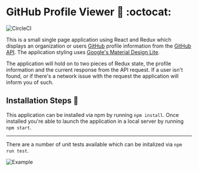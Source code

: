 # GitHub Profile Viewer :octopus: :octocat:
![CircleCI](https://img.shields.io/circleci/project/github/RedSparr0w/node-csgo-parser.svg)

This is a small single page application using React and Redux which displays an organization or users [GitHub](https://github.com/) profile information from the [GitHub API](https://developer.github.com/v3/users/). The application styling uses [Google's Material Design Lite](https://getmdl.io/).

The application will hold on to two pieces of Redux state, the profile information and the current response from the API request. If a user isn't found, or if there's a network issue with the request the application will inform you of such.

## Installation Steps 💽
This application can be installed via npm by running `npm install`. Once installed you're able to launch the application in a local server by running `npm start`.

---

There are a number of unit tests available which can be initalized via `npm run test`.

![Example](assets/app_example.gif)
